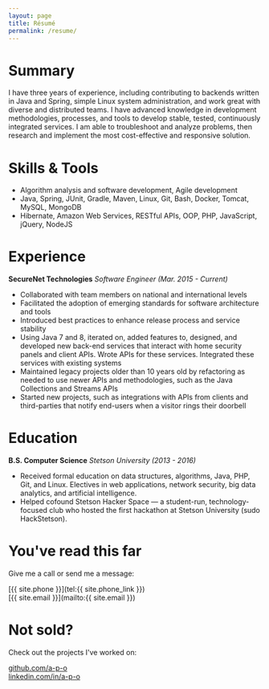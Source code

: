 ```yaml
---
layout: page
title: Résumé
permalink: /resume/
---
```

# Summary

I have three years of experience, including contributing to backends written in Java and Spring, simple Linux system administration, and work great with diverse and distributed teams.
I have advanced knowledge in development methodologies, processes, and tools to develop stable, tested, continuously integrated services.
I am able to troubleshoot and analyze problems, then research and implement the most cost-effective and responsive solution.

# Skills & Tools

* Algorithm analysis and software development, Agile development
* Java, Spring, JUnit, Gradle, Maven, Linux, Git, Bash, Docker, Tomcat, MySQL, MongoDB
* Hibernate, Amazon Web Services, RESTful APIs, OOP, PHP, JavaScript, jQuery, NodeJS

# Experience

**SecureNet Technologies**
_Software Engineer (Mar. 2015 - Current)_

* Collaborated with team members on national and international levels
* Facilitated the adoption of emerging standards for software architecture and tools
* Introduced best practices to enhance release process and service stability
* Using Java 7 and 8, iterated on, added features to, designed, and developed new back-end services that interact with home security panels and client APIs. Wrote APIs for these services. Integrated these services with existing systems
* Maintained legacy projects older than 10 years old by refactoring as needed to use newer APIs and methodologies, such as the Java Collections and Streams APIs
* Started new projects, such as integrations with APIs from clients and third-parties that notify end-users when a visitor rings their doorbell


# Education

**B.S. Computer Science**
_Stetson University (2013 - 2016)_

* Received formal education on data structures, algorithms, Java, PHP, Git, and Linux. Electives in web applications, network security, big data analytics, and artificial intelligence.
* Helped cofound Stetson Hacker Space — a student-run, technology-focused club who hosted the first hackathon at Stetson University (sudo HackStetson).

# You've read this far

Give me a call or send me a message:

[{{ site.phone }}](tel:{{ site.phone_link }})  
[{{ site.email }}](mailto:{{ site.email }})

# Not sold?

Check out the projects I've worked on:

[github.com/a-p-o](https://github.com/a-p-o)  
[linkedin.com/in/a-p-o](https://linkedin.com/in/a-p-o)

